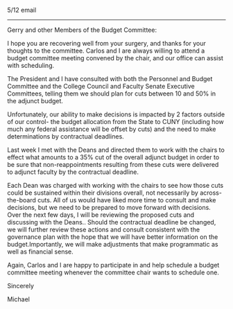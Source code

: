 5/12 email

----

Gerry and other Members of the Budget Committee:

I hope you are recovering well from your surgery, and thanks for your thoughts to the committee. Carlos and I are always willing to attend a budget committee meeting convened by the chair, and our office can assist with scheduling. 

The President and I have consulted with both the Personnel and Budget Committee and the College Council and Faculty Senate Executive Committees, telling them we should plan for cuts between 10 and 50% in the adjunct budget.  

Unfortunately, our ability to make decisions is impacted by 2 factors outside of our control- the budget allocation from the State to CUNY (including how much any federal assistance will be offset by cuts) and the need to make determinations by contractual deadlines.

Last week I met with the Deans and directed them to work with the chairs to effect what amounts to a 35% cut of the overall adjunct budget in order to be sure that non-reappointments resulting from these cuts were delivered to adjunct faculty by the contractual deadline.
 
Each Dean was charged with working with the chairs to see how those cuts could be sustained within their divisions overall, not necessarily by across-the-board cuts. All of us would have liked more time to consult and make decisions, but we need to be prepared to move forward with decisions. Over the next few days, I will be reviewing the proposed cuts and discussing with the Deans.. Should the contractual deadline be changed, we will further review these actions and consult consistent with the governance plan with the hope that we will have better information on the budget.​Importantly, we will make adjustments that make programmatic as well as financial sense. 

Again, Carlos and I are happy to participate in and help schedule a budget committee meeting whenever the committee chair wants to schedule one. ​

Sincerely

Michael
